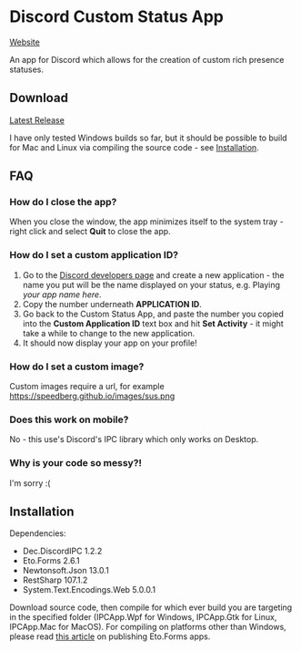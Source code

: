 # Discord Custom Status App
[Website](https://speedberg.github.io/apps/customstatus)

An app for Discord which allows for the creation of custom rich presence statuses.

## Download
[Latest Release](https://github.com/SpeedbergDragonFire/Discord-Custom-Status-App/releases/latest)

I have only tested Windows builds so far, but it should be possible to build for Mac and Linux via compiling the source code - see [Installation](#Installation).

## FAQ

### How do I close the app?
When you close the window, the app minimizes itself to the system tray - right click and select **Quit** to close the app.

### How do I set a custom application ID?
1. Go to the [Discord developers page](https://discord.com/developers/applications) and create a new application - the name you put will be the name displayed on your status, e.g. Playing *your app name here*.
2. Copy the number underneath **APPLICATION ID**.
3. Go back to the Custom Status App, and paste the number you copied into the **Custom Application ID** text box and hit **Set Activity** - it might take a while to change to the new application.
4. It should now display your app on your profile!

### How do I set a custom image?
Custom images require a url, for example https://speedberg.github.io/images/sus.png

### Does this work on mobile?
No - this use's Discord's IPC library which only works on Desktop.

### Why is your code so messy?!
I'm sorry :(

## Installation
Dependencies:
- Dec.DiscordIPC 1.2.2
- Eto.Forms 2.6.1
- Newtonsoft.Json 13.0.1
- RestSharp 107.1.2
- System.Text.Encodings.Web 5.0.0.1

Download source code, then compile for which ever build you are targeting in the specified folder (IPCApp.Wpf for Windows, IPCApp.Gtk for Linux, IPCApp.Mac for MacOS).
For compiling on platforms other than Windows, please read [this article](https://github.com/picoe/Eto/wiki/Publishing-your-App) on publishing Eto.Forms apps.
